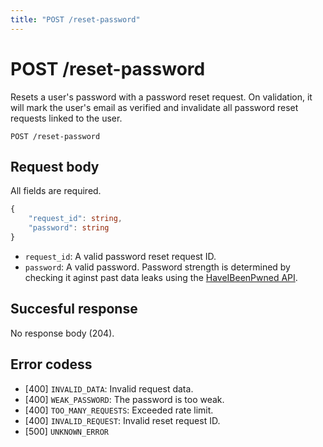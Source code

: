 ```yaml
---
title: "POST /reset-password"
---
```


# POST /reset-password

Resets a user's password with a password reset request. On validation, it will mark the user's email as verified and invalidate all password reset requests linked to the user.

```
POST /reset-password
```

## Request body

All fields are required.

```ts
{
    "request_id": string,
    "password": string
}
```

- `request_id`: A valid password reset request ID.
- `password`: A valid password. Password strength is determined by checking it aginst past data leaks using the [HaveIBeenPwned API](https://haveibeenpwned.com/API/v3#PwnedPasswords).

## Succesful response

No response body (204).

## Error codess

- [400] `INVALID_DATA`: Invalid request data.
- [400] `WEAK_PASSWORD`: The password is too weak.
- [400] `TOO_MANY_REQUESTS`: Exceeded rate limit.
- [400] `INVALID_REQUEST`: Invalid reset request ID.
- [500] `UNKNOWN_ERROR`
